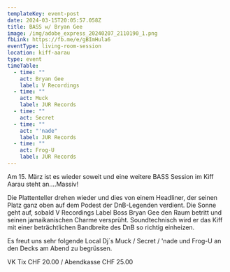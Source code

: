 ```yaml
---
templateKey: event-post
date: 2024-03-15T20:05:57.058Z
title: BASS w/ Bryan Gee
image: /img/adobe_express_20240207_2110190_1.png
fbLink: https://fb.me/e/gBImHula6
eventType: living-room-session
location: kiff-aarau
type: event
timeTable:
  - time: ""
    act: Bryan Gee
    label: V Recordings
  - time: ""
    act: Muck
    label: JUR Records
  - time: ""
    act: Secret
  - time: ""
    act: "'nade"
    label: JUR Records
  - time: ""
    act: Frog-U
    label: JUR Records
---
```

Am 15. März ist es wieder soweit und eine weitere BASS Session im Kiff Aarau steht an….Massiv!

Die Plattenteller drehen wieder und dies von einem Headliner, der seinen Platz ganz oben auf dem Podest der DnB-Legenden verdient. Die Sonne geht auf, sobald V Recordings Label Boss Bryan Gee den Raum betritt und seinen jamaikanischen Charme versprüht. Soundtechnisch wird er das Kiff mit einer beträchtlichen Bandbreite des DnB so richtig einheizen.

Es freut uns sehr folgende Local Dj´s Muck / Secret / 'nade und Frog-U an den Decks am Abend zu begrüssen.

VK Tix CHF 20.00 / Abendkasse CHF 25.00